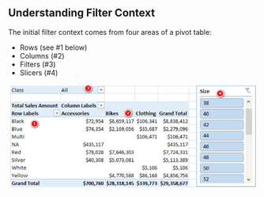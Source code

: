 ## Understanding Filter Context

The initial filter context comes from four areas of a pivot table:
- Rows (see #1 below)
- Columns (#2)
- Filters (#3)
- Slicers (#4)

![Alt Text](https://github.com/manlynn/Power_BI_DAX/blob/main/images/1.Filter_Context.JPG)
